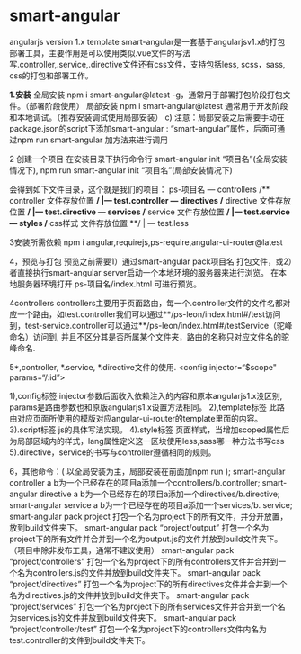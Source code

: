 # smart-angular
angularjs version 1.x template
smart-angular是一套基于angularjsv1.x的打包部署工具，主要作用是可以使用类似.vue文件的写法写.controller,.service,.directive文件还有css文件，支持包括less, scss，sass, css的打包和部署工作。

**1.安装**
全局安装 npm i smart-angular@latest -g，通常用于部署打包阶段打包文件。（部署阶段使用）
局部安装 npm i smart-angular@latest 通常用于开发阶段和本地调试。（推荐安装调试使用局部安装）
c)   注意：局部安装之后需要手动在package.json的script下添加smart-angular : “smart-angular”属性，后面可通过npm run smart-angular 加方法来进行调用

2 创建一个项目
在安装目录下执行命令行 
smart-angular init “项目名”(全局安装情况下), 
npm run smart-angular init “项目名”(局部安装情况下)

会得到如下文件目录，这个就是我们的项目：
ps-项目名
— controllers /** controller 文件存放位置 **/
 |— test.controller
— directives /** directive 文件存放位置 **/
 |— test.directive
— services /** service 文件存放位置 **/
 |— test.service
— styles /** css样式 文件存放位置 **/
 | — test.less

3安装所需依赖
npm i angular,requirejs,ps-require,angular-ui-router@latest

4，预览与打包
预览之前需要1）通过smart-angular pack项目名 打包文件，或2）者直接执行smart-angular server启动一个本地环境的服务器来进行浏览。
在本地服务器环境打开 ps-项目名/index.html 可进行预览。

4controllers
controllers主要用于页面路由，每一个.controller文件的文件名都对应一个路由，如test.controller我们可以通过**/ps-leon/index.html#/test访问到，test-service.controller可以通过**/ps-leon/index.html#/testService（驼峰命名）访问到, 并且不区分其是否所属某个文件夹，路由的名称只对应文件名的驼峰命名.


5*,controller, *.service, *.directive文件的使用.
<config injector=“$scope" params=“/:id”></config>
<template>
  <div class="wrap">
    <span>{{n}}</span>
    <test></test>
  </div>
</template>
<script>
  export default function( scope ){
    scope.n = 10
  }  
</script>
<style lang="scss" scoped>
  .wrap {
    span {
      color : red
    }
  }
</style>

1),config标签
injector参数后面收入依赖注入的内容和原本angularjs1.x没区别, params是路由参数也和原版angularjs1.x设置方法相同。
2),template标签
此路由对应页面所使用的模版对应angular-ui-router的template里面的内容。
3).script标签
js的具体写法实现。
4).style标签
页面样式，当增加scoped属性后为局部区域内的样式，lang属性定义这一区块使用less,sass哪一种方法书写css
5).directive，service的书写与controller遵循相同的规则。

6，其他命令：( 以全局安装为主，局部安装在前面加npm run );
smart-angular controller a b为一个已经存在的项目a添加一个controllers/b.controller;
smart-angular directive a b为一个已经存在的项目a添加一个directives/b.directive;
smart-angular service a b为一个已经存在的项目a添加一个services/b. service;
smart-angular pack project 打包一个名为project下的所有文件，并分开放置，放到build文件夹下。
smart-angular pack “project/output” 打包一个名为project下的所有文件并合并到一个名为output.js的文件并放到build文件夹下。（项目中除非发布工具，通常不建议使用）
smart-angular pack “project/controllers” 打包一个名为project下的所有controllers文件并合并到一个名为controllers.js的文件并放到build文件夹下。
smart-angular pack “project/directives” 打包一个名为project下的所有directives文件并合并到一个名为directives.js的文件并放到build文件夹下。
smart-angular pack “project/services” 打包一个名为project下的所有services文件并合并到一个名为services.js的文件并放到build文件夹下。
smart-angular pack “project/controller/test” 打包一个名为project下的controllers文件内名为test.controller的文件到build文件夹下。
